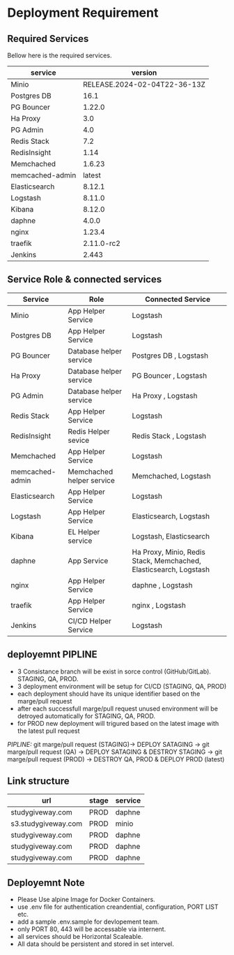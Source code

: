 # Deployment Requirement

## Required Services

Bellow here is the required services.

| service         | version                      |
| --------------- | ---------------------------- |
| Minio           | RELEASE.2024-02-04T22-36-13Z |
| Postgres DB     | 16.1                         |
| PG Bouncer      | 1.22.0                       |
| Ha Proxy        | 3.0                          |
| PG Admin        | 4.0                          |
| Redis Stack     | 7.2                          |
| RedisInsight    | 1.14                         |
| Memchached      | 1.6.23                       |
| memcached-admin | latest                       |
| Elasticsearch   | 8.12.1                       |
| Logstash        | 8.11.0                       |
| Kibana          | 8.12.0                       |
| daphne          | 4.0.0                        |
| nginx           | 1.23.4                       |
| traefik         | 2.11.0-rc2                   |
| Jenkins         | 2.443                        |

## Service Role & connected services

| Service         | Role                      | Connected Service                                                 |
| --------------- | ------------------------- | ----------------------------------------------------------------- |
| Minio           | App Helper Service        | Logstash                                                          |
| Postgres DB     | App Helper Service        | Logstash                                                          |
| PG Bouncer      | Database helper service   | Postgres DB , Logstash                                            |
| Ha Proxy        | Database helper service   | PG Bouncer , Logstash                                             |
| PG Admin        | Database helper service   | Ha Proxy , Logstash                                               |
| Redis Stack     | App Helper Service        | Logstash                                                          |
| RedisInsight    | Redis Helper sevice       | Redis Stack , Logstash                                            |
| Memchached      | App Helper Service        | Logstash                                                          |
| memcached-admin | Memchached helper service | Memchached, Logstash                                              |
| Elasticsearch   | App Helper Service        | Logstash                                                          |
| Logstash        | App Helper Service        | Elasticsearch, Logstash                                           |
| Kibana          | EL Helper service         | Logstash, Elasticsearch                                           |
| daphne          | App Service               | Ha Proxy, Minio, Redis Stack, Memchached, Elasticsearch, Logstash |
| nginx           | App Helper Service        | daphne , Logstash                                                 |
| traefik         | App Helper Service        | nginx , Logstash                                                  |
| Jenkins         | CI/CD Helper Service      | Logstash                                                          |

## deployemnt PIPLINE

- 3 Consistance branch will be exist in sorce control (GitHub/GitLab). STAGING, QA, PROD.
- 3 deployment environment will be setup for CI/CD (STAGING, QA, PROD)
- each deployment should have its unique identifier based on the marge/pull request
- after each successfull marge/pull request unused environment will be detroyed automatically for STAGING, QA, PROD.
- for PROD new deployment will trigured based on the latest image with the latest pull request

_PIPLINE:_
git marge/pull request (STAGING)-> DEPLOY SATAGING -> git marge/pull request (QA) -> DEPLOY SATAGING & DESTROY STAGING -> git marge/pull request (PROD) -> DESTROY QA, PROD & DEPLOY PROD (latest)

## Link structure

| url                 | stage | service |
| ------------------- | ----- | ------- |
| studygiveway.com    | PROD  | daphne  |
| s3.studygiveway.com | PROD  | minio   |
| studygiveway.com    | PROD  | daphne  |
| studygiveway.com    | PROD  | daphne  |
| studygiveway.com    | PROD  | daphne  |

## Deployemnt Note

- Please Use alpine Image for Docker Containers.
- use .env file for authentication creandential, configuration, PORT LIST etc.
- add a sample .env.sample for devlopement team.
- only PORT 80, 443 will be accessable via internent.
- all services should be Horizontal Scaleable.
- All data should be persistent and stored in set intervel.

